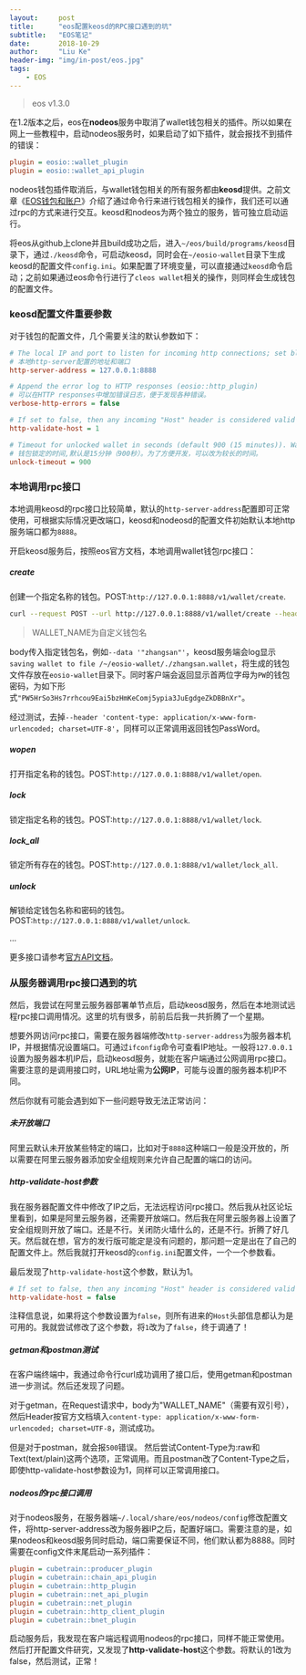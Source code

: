 ```yaml
---
layout:     post
title:      "eos配置keosd的RPC接口遇到的坑"
subtitle:   "EOS笔记"
date:       2018-10-29
author:     "Liu Ke"
header-img: "img/in-post/eos.jpg"
tags:
    - EOS
---
```


> eos v1.3.0

在1.2版本之后，eos在**nodeos**服务中取消了wallet钱包相关的插件。所以如果在网上一些教程中，启动nodeos服务时，如果启动了如下插件，就会报找不到插件的错误：

```ini
plugin = eosio::wallet_plugin
plugin = eosio::wallet_api_plugin
```

nodeos钱包插件取消后，与wallet钱包相关的所有服务都由**keosd**提供。之前文章《[EOS钱包和账户](http://keliu.me/2018/09/20/eosWallet/)》介绍了通过命令行来进行钱包相关的操作，我们还可以通过rpc的方式来进行交互。keosd和nodeos为两个独立的服务，皆可独立启动运行。

将eos从github上clone并且build成功之后，进入`~/eos/build/programs/keosd`目录下，通过`./keosd`命令，可启动keosd，同时会在`~/eosio-wallet`目录下生成keosd的配置文件`config.ini`。如果配置了环境变量，可以直接通过`keosd`命令启动；之前如果通过eos命令行进行了`cleos wallet`相关的操作，则同样会生成钱包的配置文件。

### keosd配置文件重要参数

对于钱包的配置文件，几个需要关注的默认参数如下：

```ini
# The local IP and port to listen for incoming http connections; set blank to disable. (eosio::http_plugin)
# 本地http-server配置的地址和端口
http-server-address = 127.0.0.1:8888

# Append the error log to HTTP responses (eosio::http_plugin)
# 可以在HTTP responses中增加错误日志，便于发现各种错误。
verbose-http-errors = false

# If set to false, then any incoming "Host" header is considered valid (eosio::http_plugin)
http-validate-host = 1

# Timeout for unlocked wallet in seconds (default 900 (15 minutes)). Wallets will automatically lock after specified number of seconds of inactivity. Activity is defined as any wallet command e.g. list-wallets. (eosio::wallet_plugin)
# 钱包锁定的时间,默认是15分钟（900秒）。为了方便开发，可以改为较长的时间。
unlock-timeout = 900
```

### 本地调用rpc接口

本地调用keosd的rpc接口比较简单，默认的`http-server-address`配置即可正常使用，可根据实际情况更改端口，keosd和nodeosd的配置文件初始默认本地http服务端口都为`8888`。

开启keosd服务后，按照eos官方文档，本地调用wallet钱包rpc接口：

##### create

创建一个指定名称的钱包。POST:`http://127.0.0.1:8888/v1/wallet/create`.

```sh
curl --request POST --url http://127.0.0.1:8888/v1/wallet/create --header 'content-type: application/x-www-form-urlencoded; charset=UTF-8' --data '"WALLET_NAME"'
```

> WALLET_NAME为自定义钱包名

body传入指定钱包名，例如`--data '"zhangsan"'`，keosd服务端会log显示`saving wallet to file /~/eosio-wallet/./zhangsan.wallet`，将生成的钱包文件存放在`eosio-wallet`目录下。同时客户端会返回显示首两位字母为`PW`的钱包密码，为如下形式`"PW5HrSo3Hs7rrhcou9Eai5bzHmKeComj5ypia3JuEgdgeZkDBBnXr"`。

经过测试，去掉`--header 'content-type: application/x-www-form-urlencoded; charset=UTF-8'`，同样可以正常调用返回钱包PassWord。

##### wopen

打开指定名称的钱包。POST:`http://127.0.0.1:8888/v1/wallet/open`.

##### lock

锁定指定名称的钱包。POST:`http://127.0.0.1:8888/v1/wallet/lock`.

##### lock_all

锁定所有存在的钱包。POST:`http://127.0.0.1:8888/v1/wallet/lock_all`.

##### unlock

解锁给定钱包名称和密码的钱包。POST:`http://127.0.0.1:8888/v1/wallet/unlock`.

...

更多接口请参考[官方API文档](https://developers.eos.io/keosd/v1.3.0/reference)。

### 从服务器调用rpc接口遇到的坑

然后，我尝试在阿里云服务器部署单节点后，启动keosd服务，然后在本地测试远程rpc接口调用情况。这里的坑有很多，前前后后我一共折腾了一个星期。

想要外网访问rpc接口，需要在服务器端修改`http-server-address`为服务器本机IP，并根据情况设置端口。可通过`ifconfig`命令可查看IP地址。一般将`127.0.0.1`设置为服务器本机IP后，启动keosd服务，就能在客户端通过公网调用rpc接口。需要注意的是调用接口时，URL地址需为**公网IP**，可能与设置的服务器本机IP不同。

然后你就有可能会遇到如下一些问题导致无法正常访问：

##### 未开放端口

阿里云默认未开放某些特定的端口，比如对于`8888`这种端口一般是没开放的，所以需要在阿里云服务器添加安全组规则来允许自己配置的端口的访问。

##### http-validate-host参数

我在服务器配置文件中修改了IP之后，无法远程访问rpc接口。然后我从社区论坛里看到，如果是阿里云服务器，还需要开放端口。然后我在阿里云服务器上设置了安全组规则开放了端口。还是不行。关闭防火墙什么的，还是不行。折腾了好几天。然后就在想，官方的发行版可能定是没有问题的，那问题一定是出在了自己的配置文件上。然后我就打开keosd的`config.ini`配置文件，一个一个参数看。

最后发现了`http-validate-host`这个参数，默认为1。

```ini
# If set to false, then any incoming "Host" header is considered valid (eosio::http_plugin)
http-validate-host = false
```

注释信息说，如果将这个参数设置为`false`，则所有进来的`Host`头部信息都认为是可用的。我就尝试修改了这个参数，将`1`改为了`false`，终于调通了！

##### getman和postman测试

在客户端终端中，我通过命令行curl成功调用了接口后，使用getman和postman进一步测试。然后还发现了问题。

对于getman，在Request请求中，body为"WALLET_NAME"（需要有双引号），然后Header按官方文档填入`content-type: application/x-www-form-urlencoded; charset=UTF-8`，测试成功。

但是对于postman，就会报`500`错误。 然后尝试Content-Type为:raw和Text(text/plain)这两个选项，正常调用。而且postman改了Content-Type之后，即使http-validate-host参数设为1，同样可以正常调用接口。

##### nodeos的rpc接口调用

对于nodeos服务，在服务器端`~/.local/share/eos/nodeos/config`修改配置文件，将http-server-address改为服务器IP之后，配置好端口。需要注意的是，如果nodeos和keosd服务同时启动，端口需要保证不同，他们默认都为8888。同时需要在config文件末尾启动一系列插件：

```ini
plugin = cubetrain::producer_plugin
plugin = cubetrain::chain_api_plugin
plugin = cubetrain::http_plugin
plugin = cubetrain::net_api_plugin
plugin = cubetrain::net_plugin
plugin = cubetrain::http_client_plugin
plugin = cubetrain::bnet_plugin
```

启动服务后，我发现在客户端远程调用nodeos的rpc接口，同样不能正常使用。然后打开配置文件研究，又发现了**http-validate-host**这个参数。将默认的1改为false，然后测试，正常！


